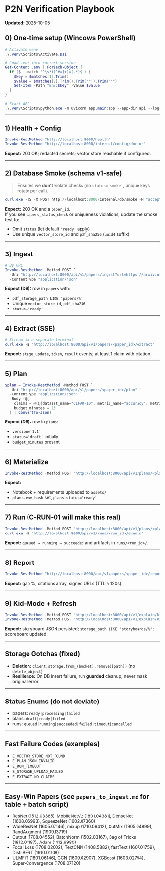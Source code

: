 # P2N Verification Playbook
**Updated:** 2025-10-05

## 0) One‑time setup (Windows PowerShell)
```powershell
# Activate venv
.\.venv\Scripts\Activate.ps1

# Load .env into current session
Get-Content .env | ForEach-Object {
  if ($_ -match '^\s*([^#=]+)=(.*)$') {
    $key = $matches[1].Trim()
    $value = $matches[2].Trim().Trim('"').Trim("'")
    Set-Item -Path "Env:$key" -Value $value
  }
}

# Start API
.\.venv\Scripts\python.exe -m uvicorn app.main:app --app-dir api --log-level info --workers 1
```

---

## 1) Health + Config
```powershell
Invoke-RestMethod "http://localhost:8000/health"
Invoke-RestMethod "http://localhost:8000/internal/config/doctor"
```
**Expect:** 200 OK; redacted secrets; vector store reachable if configured.

---

## 2) Database Smoke (schema v1‑safe)
> Ensures we **don’t** violate checks (no `status='smoke'`, unique keys rotate per call).
```powershell
curl.exe -sS -X POST http://localhost:8000/internal/db/smoke -H "accept: application/json"
```
**Expect:** 200 OK and a `paper_id`.  
If you see `papers_status_check` or uniqueness violations, update the smoke test to:
- Omit `status` (let default `'ready'` apply)
- Use unique `vector_store_id` and `pdf_sha256` (`uuid4` suffix)

---

## 3) Ingest
```powershell
# By URL
Invoke-RestMethod -Method POST `
  -Uri "http://localhost:8000/api/v1/papers/ingest?url=https://arxiv.org/pdf/1512.03385.pdf&title=ResNet" `
  -ContentType "application/json"
```
**Expect (DB):** row in `papers` with:
- `pdf_storage_path LIKE 'papers/%'`
- Unique `vector_store_id`, `pdf_sha256`
- `status='ready'`

---

## 4) Extract (SSE)
```powershell
# Stream in a separate terminal
curl.exe -N "http://localhost:8000/api/v1/papers/<paper_id>/extract"
```
**Expect:** `stage_update`, `token`, `result` events; at least 1 claim with citation.

---

## 5) Plan
```powershell
$plan = Invoke-RestMethod -Method POST `
  -Uri "http://localhost:8000/api/v1/papers/<paper_id>/plan" `
  -ContentType "application/json" `
  -Body (@{
    claims = @(@{dataset_name="CIFAR-10"; metric_name="accuracy"; metric_value=85.0; units="percent"; source_citation="Table 1"})
    budget_minutes = 15
  } | ConvertTo-Json)
```
**Expect (DB):** row in `plans`:
- `version='1.1'`
- `status='draft'` initially
- `budget_minutes` present

---

## 6) Materialize
```powershell
Invoke-RestMethod -Method POST "http://localhost:8000/api/v1/plans/<plan_id>/materialize"
```
**Expect:**
- Notebook + requirements uploaded to `assets/`
- `plans.env_hash` set, `plans.status='ready'`

---

## 7) Run (C‑RUN‑01 will make this real)
```powershell
Invoke-RestMethod -Method POST "http://localhost:8000/api/v1/plans/<plan_id>/run"
curl.exe -N "http://localhost:8000/api/v1/runs/<run_id>/events"
```
**Expect:** `queued → running → succeeded` and artifacts in `runs/<run_id>/`.

---

## 8) Report
```powershell
Invoke-RestMethod "http://localhost:8000/api/v1/papers/<paper_id>/report"
```
**Expect:** gap %, citations array, signed URLs (TTL ≈ 120s).

---

## 9) Kid‑Mode + Refresh
```powershell
Invoke-RestMethod -Method POST "http://localhost:8000/api/v1/explain/kid" -Body (@{paper_id="<paper_id>"} | ConvertTo-Json) -ContentType "application/json"
Invoke-RestMethod -Method POST "http://localhost:8000/api/v1/explain/kid/<storyboard_id>/refresh"
```
**Expect:** storyboard JSON persisted; `storage_path LIKE 'storyboards/%'`; scoreboard updated.

---

## Storage Gotchas (fixed)
- **Deletion:** `client.storage.from_(bucket).remove([path])` (no `delete_object`)
- **Resilience:** On DB insert failure, run **guarded** cleanup; never mask original error.

---

## Status Enums (do not deviate)
- papers: `ready|processing|failed`
- plans: `draft|ready|failed`
- runs: `queued|running|succeeded|failed|timeout|cancelled`

---

## Fast Failure Codes (examples)
- `E_VECTOR_STORE_NOT_FOUND`
- `E_PLAN_JSON_INVALID`
- `E_RUN_TIMEOUT`
- `E_STORAGE_UPLOAD_FAILED`
- `E_EXTRACT_NO_CLAIMS`

---

## Easy‑Win Papers (see `papers_to_ingest.md` for table + batch script)
- ResNet (1512.03385), MobileNetV2 (1801.04381), DenseNet (1608.06993), SqueezeNet (1602.07360)
- WideResNet (1605.07146), mixup (1710.09412), CutMix (1905.04899), RandAugment (1909.13719)
- Cutout (1708.04552), BatchNorm (1502.03167), Bag of Tricks (1812.01187), Adam (1412.6980)
- Focal Loss (1708.02002), TextCNN (1408.5882), fastText (1607.01759), DistilBERT (1910.01108)
- ULMFiT (1801.06146), GCN (1609.02907), XGBoost (1603.02754), Super‑Convergence (1708.07120)
